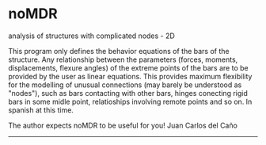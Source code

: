 # noMDR
analysis of structures with complicated nodes - 2D 

This program only defines the behavior equations of the bars of the structure.
Any relationship between the parameters (forces, moments, displacements,
flexure angles) of the extreme points of the bars are to be provided by the 
user as linear equations. This provides maximum flexibility for the modelling
of unusual connections (may barely be understood as "nodes"), such as
bars contacting with other bars, hinges conecting rigid bars in some 
midle point, relatioships involving remote points and so on.
In spanish at this time.

The author expects noMDR to be useful for you!
Juan Carlos del Caño
__________________________
